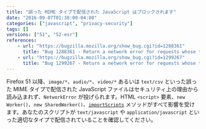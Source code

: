 ```yaml
---
title: "誤った MIME タイプで配信された JavaScript はブロックされます"
date: "2016-09-07T01:38:00-04:00"
categories: ["javascript", "privacy-security"]
tags: []
versions: ["51", "52-esr"]
references:
    - url: "https://bugzilla.mozilla.org/show_bug.cgi?id=1288361"
      title: "Bug 1288361 - Return a network error for requests whose type is \"script\" and response has a MIME type that starts with image/"
    - url: "https://bugzilla.mozilla.org/show_bug.cgi?id=1299267"
      title: "Bug 1299267 - Return a network error for requests whose type is \"script\" with additional bad MIME types"
---
```

Firefox 51 以降、`image/*`、`audio/*`、`video/*` あるいは `text/csv` といった誤った MIME タイプで配信された JavaScript ファイルはセキュリティ上の理由から読み込まれず、`NetworkError` が投げられます。HTML `<script>` 要素、`new Worker()`、`new SharedWorker()`、[`importScripts`](https://developer.mozilla.org/docs/Web/API/WorkerGlobalScope/importScripts) メソッドがすべて影響を受けます。あなたのスクリプトが `text/javascript` や `application/javascript` といった適切なタイプで配信されていることを確認してください。
